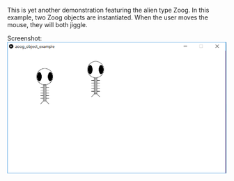 This is yet another demonstration featuring the alien type Zoog. In this example, two Zoog objects are instantiated. When the user moves the mouse, they will both jiggle.

Screenshot:  
![screenshot](zoog.png)
